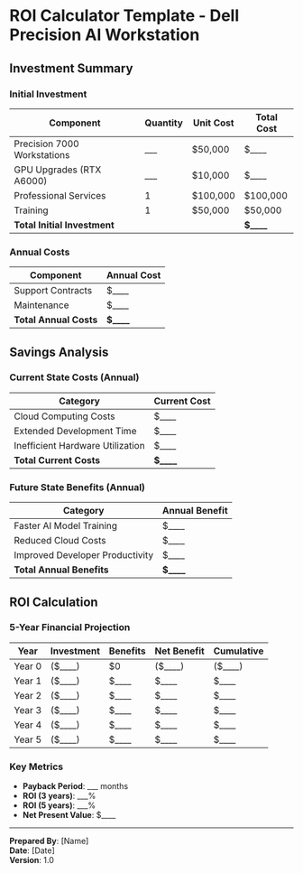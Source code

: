 # ROI Calculator Template - Dell Precision AI Workstation

## Investment Summary

### Initial Investment
| Component | Quantity | Unit Cost | Total Cost |
|-----------|----------|-----------|------------|
| Precision 7000 Workstations | ___ | $50,000 | $____ |
| GPU Upgrades (RTX A6000) | ___ | $10,000 | $____ |
| Professional Services | 1 | $100,000 | $100,000 |
| Training | 1 | $50,000 | $50,000 |
| **Total Initial Investment** | | | **$____** |

### Annual Costs
| Component | Annual Cost |
|-----------|-------------|
| Support Contracts | $____ |
| Maintenance | $____ |
| **Total Annual Costs** | **$____** |

## Savings Analysis

### Current State Costs (Annual)
| Category | Current Cost |
|----------|--------------|
| Cloud Computing Costs | $____ |
| Extended Development Time | $____ |
| Inefficient Hardware Utilization | $____ |
| **Total Current Costs** | **$____** |

### Future State Benefits (Annual)
| Category | Annual Benefit |
|----------|----------------|
| Faster AI Model Training | $____ |
| Reduced Cloud Costs | $____ |
| Improved Developer Productivity | $____ |
| **Total Annual Benefits** | **$____** |

## ROI Calculation

### 5-Year Financial Projection
| Year | Investment | Benefits | Net Benefit | Cumulative |
|------|------------|----------|-------------|------------|
| Year 0 | ($____) | $0 | ($____) | ($____) |
| Year 1 | ($____) | $____ | $____ | $____ |
| Year 2 | ($____) | $____ | $____ | $____ |
| Year 3 | ($____) | $____ | $____ | $____ |
| Year 4 | ($____) | $____ | $____ | $____ |
| Year 5 | ($____) | $____ | $____ | $____ |

### Key Metrics
- **Payback Period**: ___ months
- **ROI (3 years)**: ___%
- **ROI (5 years)**: ___%
- **Net Present Value**: $____

---

**Prepared By**: [Name]  
**Date**: [Date]  
**Version**: 1.0